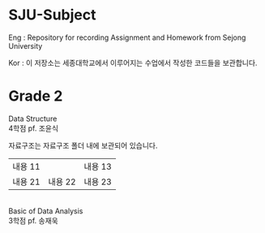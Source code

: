 # SJU-Subject <br>
Eng : Repository for recording Assignment and Homework from Sejong University <br>

Kor : 이 저장소는 세종대학교에서 이루어지는 수업에서 작성한 코드들을 보관합니다.


<h1>Grade 2</h1>
Data Structure <br>
4학점  pf. 조윤식 <br>

자료구조는 자료구조 폴더 내에 보관되어 있습니다.<br>

|  |  |  |
|:--------|:--------|:--------|
| 내용 11 |  | 내용 13 |
| 내용 21 | 내용 22 | 내용 23 |

<br>
Basic of Data Analysis <br>
3학점  pf. 송재욱


